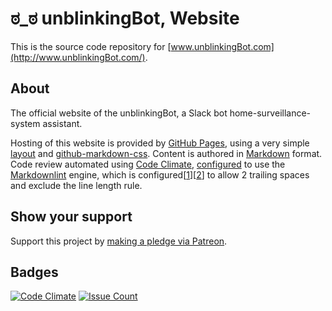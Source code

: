 # ಠ_ಠ unblinkingBot, Website  

This is the source code repository for [www.unblinkingBot.com](http://www.unblinkingBot.com/).  

## About  

The official website of the unblinkingBot, a Slack bot home-surveillance-system assistant.  

Hosting of this website is provided by [GitHub Pages](https://pages.github.com/), using a very simple [layout](https://github.com/nothingworksright/unblinkingbot_website/blob/master/_layouts/default.html) and [github-markdown-css](https://github.com/sindresorhus/github-markdown-css). Content is authored in [Markdown](https://daringfireball.net/projects/markdown/syntax) format. Code review automated using [Code Climate](https://codeclimate.com/github/nothingworksright/unblinkingbot_website), [configured](https://github.com/nothingworksright/unblinkingbot_website/blob/master/.codeclimate.yml) to use the [Markdownlint](https://github.com/mivok/markdownlint) engine, which is configured[[1](https://github.com/nothingworksright/unblinkingbot_website/blob/master/.mdlrc)][[2](https://github.com/nothingworksright/unblinkingbot_website/blob/master/.mdlstyle.rb)] to allow 2 trailing spaces and exclude the line length rule.

## Show your support  

Support this project by [making a pledge via Patreon](https://www.Patreon.com/jmg1138).  

## Badges  

[![Code Climate](https://codeclimate.com/github/nothingworksright/unblinkingbot_website/badges/gpa.svg)](https://codeclimate.com/github/nothingworksright/unblinkingbot_website) [![Issue Count](https://codeclimate.com/github/nothingworksright/unblinkingbot_website/badges/issue_count.svg)](https://codeclimate.com/github/nothingworksright/unblinkingbot_website)  
